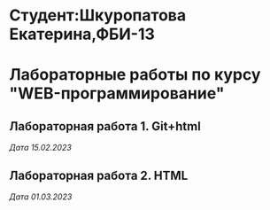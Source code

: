 # Студент:Шкуропатова Екатерина,ФБИ-13

# Лабораторные работы по курсу "WEB-программирование"

## Лабораторная работа 1. Git+html

*Дата 15.02.2023*

## Лабораторная работа 2. HTML

*Дата 01.03.2023*
